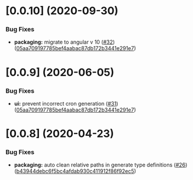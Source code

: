 # [0.0.10] (2020-09-30)

### Bug Fixes

* **packaging:** migrate to angular v 10 ([#32](https://github.com/BzenkoSergey/ng-cron/issues/31)) ([05aa709197785bef4aabac87db172b3441e291e7](https://github.com/BzenkoSergey/ng-cron/commit/05aa709197785bef4aabac87db172b3441e291e7))

# [0.0.9] (2020-06-05)

### Bug Fixes

* **ui:** prevent incorrect cron generation ([#31](https://github.com/BzenkoSergey/ng-cron/issues/31)) ([05aa709197785bef4aabac87db172b3441e291e7](https://github.com/BzenkoSergey/ng-cron/commit/05aa709197785bef4aabac87db172b3441e291e7))


# [0.0.8] (2020-04-23)

### Bug Fixes

* **packaging:** auto clean relative paths in generate type definitions ([#26](https://github.com/BzenkoSergey/ng-cron/issues/26)) ([b43944debc6f5bc4afdab930c411912f86f92ec5](https://github.com/BzenkoSergey/ng-cron/commit/b43944debc6f5bc4afdab930c411912f86f92ec5))

